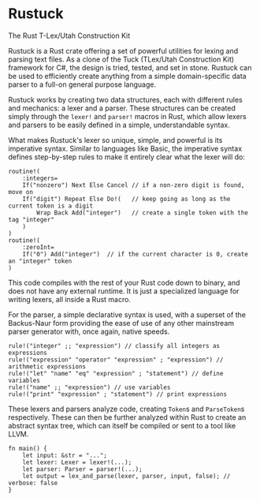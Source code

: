 # Rustuck

The Rust T-Lex/Utah Construction Kit

Rustuck is a Rust crate offering a set of powerful utilities for lexing and parsing text files. As a clone of the Tuck (TLex/Utah Construction Kit) framework for C#, the design is tried, tested, and set in stone. Rustuck can be used to efficiently create anything from a simple domain-specific data parser to a full-on general purpose language. 

Rustuck works by creating two data structures, each with different rules and mechanics: a lexer and a parser. These structures can be created simply through the `lexer!` and `parser!` macros in Rust, which allow lexers and parsers to be easily defined in a simple, understandable syntax. 

What makes Rustuck's lexer so unique, simple, and powerful is its imperative syntax. Similar to languages like Basic, the imperative syntax defines step-by-step rules to make it entirely clear what the lexer will do:

```
routine!(
	:integers=
	If("nonzero") Next Else Cancel // if a non-zero digit is found, move on
	If("digit") Repeat Else Do!(   // keep going as long as the current token is a digit
		Wrap Back Add("integer")   // create a single token with the tag "integer"
	)
)
routine!(
	:zeroInt=
	If("0") Add("integer")  // if the current character is 0, create an "integer" token
)
```

This code compiles with the rest of your Rust code down to binary, and does not have any external runtime. It is just a specialized language for writing lexers, all inside a Rust macro.

For the parser, a simple declarative syntax is used, with a superset of the Backus-Naur form providing the ease of use of any other mainstream parser generator with, once again, native speeds.

```
rule!("integer" ;; "expression") // classify all integers as expressions
rule!("expression" "operator" "expression" ; "expression") // arithmetic expressions
rule!("let" "name" "eq" "expression" ; "statement") // define variables
rule!("name" ;; "expression") // use variables
rule!("print" "expression" ; "statement") // print expressions
```

These lexers and parsers analyze code, creating `Token`s and `ParseToken`s respectively. These can then be further analyzed within Rust to create an abstract syntax tree, which can itself be compiled or sent to a tool like LLVM.

```
fn main() {
	let input: &str = "...";
	let lexer: Lexer = lexer!(...);
	let parser: Parser = parser!(...);
	let output = lex_and_parse(lexer, parser, input, false); // verbose: false
}
```

